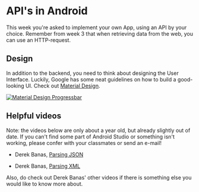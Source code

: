 # API's in Android

This week you're asked to implement your own App, using an API by your choice. Remember from week 3 that when retrieving data from the web, you can use an HTTP-request.

## Design

In addition to the backend, you need to think about designing the User Interface. Luckily, Google has some neat guidelines on how to build a good-looking UI. Check out [Material Design](https://material.google.com/).

[![Material Design Progressbar](https://3.bp.blogspot.com/-BLFcWaYvkco/VtDyVYRhZlI/AAAAAAAACn4/_VSkWMuB4c8/s1600/circular-android-material-design-progress.png)](https://material.google.com/components/progress-activity.html)

## Helpful videos

Note: the videos below are only about a year old, but already slightly out of date. If you can't find some part of Android Studio or something isn't working, please confer with your classmates or send an e-mail!

* Derek Banas, [Parsing JSON](https://www.youtube.com/watch?v=qcotbMLjlA4)

* Derek Banas, [Parsing XML](https://www.youtube.com/watch?v=facoiyC7pC8)

Also, do check out Derek Banas' other videos if there is something else you would like to know more about.

